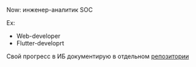 Now: инженер-аналитик SOC

Ex:
- Web-developer
- Flutter-developrt

Свой прогресс в ИБ документирую в отдельном [репозитории](https://github.com/iebrosalin/security_dojo)

